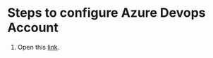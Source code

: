 # Steps to configure Azure Devops Account

1. Open this [link](https://azure.microsoft.com/en-in/services/devops/).

